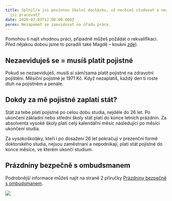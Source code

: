 ```yaml
---
title: Splnil/a jsi povinnou školní docházku, už nechceš studovat a nezačal/a
  jsi pracovat?
date: 2020-07-03T12:00:00.000Z
perex: Nezapomeň se zaevidovat na úřadu práce.
---
```

Pomohou ti najít vhodnou práci, případně můžeš požádat o rekvalifikaci. Před nějakou dobou jsme to poradili také Magdě – koukni [zde](https://deti.ochrance.cz/aktualne/i-kdyz-jeste-nejsi-plnoletya-muzes-se-zaevidovat-na-uradu-prace-i-se-rekvalifikovat/)).

## Nezaeviduješ se = musíš platit pojistné

Pokud se nezaeviduješ, musíš si sám/sama platit pojistné na zdravotní pojištění. Měsíční pojistné je 1971 Kč. Když nezaplatíš, každý den ti roste dluh na pojistném a penále.

## Dokdy za mě pojistné zaplatí stát?

Stát za tebe platí pojistné po celou dobu studia, nejdéle do 26 let. Po ukončení základní nebo střední školy stát platí do konce letních prázdnin. Za absolventa vysoké školy platí celý kalendářní měsíc následující po měsíci ukončení studia.

Za vysokoškoláky, kteří i po dosažení 26 let pokračují v prezenční formě doktorského studia, nejsou zaměstnaní a nepodnikají, platí stát pojistné do konce měsíce, ve kterém ukončí studium.

## Prázdniny bezpečně s ombudsmanem

Podrobnější informace můžeš najít na straně 2 příručky [Prázdniny bezpečně s ombudsmanem](https://www.ochrance.cz/fileadmin/user_upload/Letaky/Prazdniny-bezpecne.pdf). 

![](/media/koncim_se_studiem.png.png)
